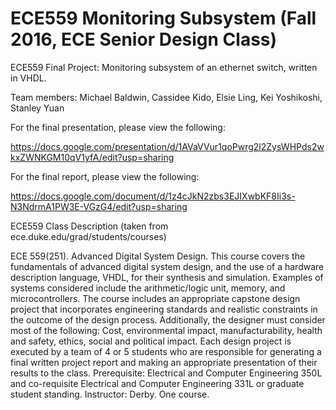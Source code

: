 # ECE559 Monitoring Subsystem (Fall 2016, ECE Senior Design Class)
ECE559 Final Project: Monitoring subsystem of an ethernet switch, written in VHDL.

Team members: 
Michael Baldwin, Cassidee Kido, Elsie Ling, Kei Yoshikoshi, Stanley Yuan

For the final presentation, please view the following: 

https://docs.google.com/presentation/d/1AVaVVur1qoPwrg2l2ZysWHPds2wkxZWNKGM10qV1yfA/edit?usp=sharing

For the final report, please view the following: 

https://docs.google.com/document/d/1z4cJkN2zbs3EJIXwbKF8Ii3s-N3NdrmA1PW3E-VGzG4/edit?usp=sharing



ECE559 Class Description (taken from ece.duke.edu/grad/students/courses)

ECE 559(251). Advanced Digital System Design. This course covers the fundamentals of advanced digital system design, and the use of a hardware description language, VHDL, for their synthesis and simulation. Examples of systems considered include the arithmetic/logic unit, memory, and microcontrollers. The course includes an appropriate capstone design project that incorporates engineering standards and realistic constraints in the outcome of the design process. Additionally, the designer must consider most of the following: Cost, environmental impact, manufacturability, health and safety, ethics, social and political impact. Each design project is executed by a team of 4 or 5 students who are responsible for generating a final written project report and making an appropriate presentation of their results to the class. Prerequisite: Electrical and Computer Engineering 350L and co-requisite Electrical and Computer Engineering 331L or graduate student standing. Instructor: Derby. One course.
